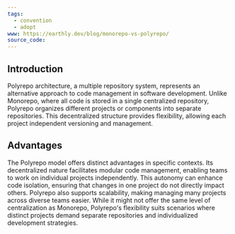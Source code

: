```yaml
---
tags:
  - convention
  - adopt
www: https://earthly.dev/blog/monorepo-vs-polyrepo/
source_code:
---
```


## Introduction

Polyrepo architecture, a multiple repository system, represents an alternative approach to code management in software development. Unlike Monorepo, where all code is stored in a single centralized repository, Polyrepo organizes different projects or components into separate repositories. This decentralized structure provides flexibility, allowing each project independent versioning and management.

## Advantages

The Polyrepo model offers distinct advantages in specific contexts. Its decentralized nature facilitates modular code management, enabling teams to work on individual projects independently. This autonomy can enhance code isolation, ensuring that changes in one project do not directly impact others. Polyrepo also supports scalability, making managing many projects across diverse teams easier. While it might not offer the same level of centralization as Monorepo, Polyrepo's flexibility suits scenarios where distinct projects demand separate repositories and individualized development strategies.
